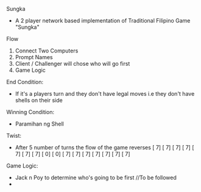 Sungka
- A 2 player network based implementation of Traditional Filipino Game "Sungka"

Flow
1. Connect Two Computers
2. Prompt Names
3. Client / Challenger will chose who will go first 
4. Game Logic

End Condition:
- If it's a players turn and they don't have legal moves i.e they don't have shells on their side

Winning Condition:
- Paramihan ng Shell

Twist:
- After 5 number of turns the flow of the game reverses
        [ 7]    [ 7]    [ 7]    [ 7]    [ 7]    [ 7]    [ 7]
[ 0]                                                            [ 0]
        [ 7]    [ 7]    [ 7]    [ 7]    [ 7]    [ 7]    [ 7]

Game Logic:
- Jack n Poy to determine who's going to be first //To be followed
- 